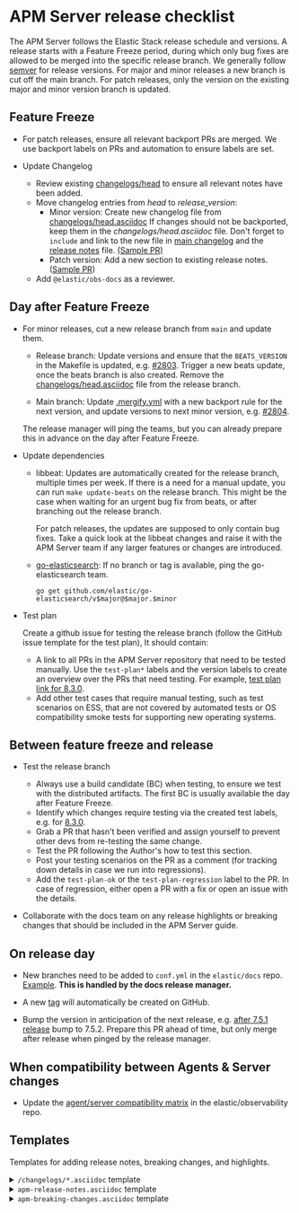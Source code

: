 # APM Server release checklist

The APM Server follows the Elastic Stack release schedule and versions.
A release starts with a Feature Freeze period, during which only bug fixes
are allowed to be merged into the specific release branch.
We generally follow [semver](https://semver.org/) for release versions.
For major and minor releases a new branch is cut off the main branch.
For patch releases, only the version on the existing major and minor version branch is updated.

## Feature Freeze

* For patch releases, ensure all relevant backport PRs are merged.
  We use backport labels on PRs and automation to ensure labels are set.

* Update Changelog

  * Review existing [changelogs/head](https://github.com/elastic/apm-server/tree/main/changelogs/head.asciidoc) to ensure all relevant notes have been added.
  * Move changelog entries from _head_ to _release_version_:
    * Minor version:
      Create new changelog file from [changelogs/head.asciidoc](https://github.com/elastic/apm-server/blob/main/changelogs/head.asciidoc)
      If changes should not be backported, keep them in the _changelogs/head.asciidoc_ file.
      Don't forget to `include` and link to the new file in [main changelog](https://github.com/elastic/apm-server/blob/main/CHANGELOG.asciidoc) and the [release notes](https://github.com/elastic/apm-server/blob/main/docs/release-notes.asciidoc) file. [(Sample PR)](https://github.com/elastic/apm-server/pull/7956/files)
    * Patch version: Add a new section to existing release notes. ([Sample PR](https://github.com/elastic/apm-server/pull/8313/files))
  * Add `@elastic/obs-docs` as a reviewer.

## Day after Feature Freeze

* For minor releases, cut a new release branch from `main` and update them.
  * Release branch:
    Update versions and ensure that the `BEATS_VERSION` in the Makefile is updated,
    e.g. [#2803](https://github.com/elastic/apm-server/pull/2803/files).
    Trigger a new beats update, once the beats branch is also created.
    Remove the [changelogs/head.asciidoc](https://github.com/elastic/apm-server/blob/main/changelogs/head.asciidoc) file from the release branch.

  * Main branch:
    Update [.mergify.yml](https://github.com/elastic/apm-server/blob/main/.mergify.yml) with a new backport rule for the next version,
    and update versions to next minor version, e.g. [#2804](https://github.com/elastic/apm-server/pull/2804).

  The release manager will ping the teams, but you can already prepare this in advance on the day after Feature Freeze.

* Update dependencies

  * libbeat:
    Updates are automatically created for the release branch, multiple times per week.
    If there is a need for a manual update, you can run `make update-beats` on the release branch.
    This might be the case when waiting for an urgent bug fix from beats, or after branching out the release branch.

    For patch releases, the updates are supposed to only contain bug fixes. Take a quick look at the libbeat changes
    and raise it with the APM Server team if any larger features or changes are introduced.

  * [go-elasticsearch](https://github.com/elastic/go-elasticsearch):
    If no branch or tag is available, ping the go-elasticsearch team.

    `go get github.com/elastic/go-elasticsearch/v$major@$major.$minor`

* Test plan

  Create a github issue for testing the release branch (follow the GitHub issue template for the test plan), It should contain:
  * A link to all PRs in the APM Server repository that need to be tested manually. Use the `test-plan*` labels and the version labels
    to create an overview over the PRs that need testing. For example, [test plan link for 8.3.0](https://github.com/elastic/apm-server/issues?q=label%3Atest-plan+is%3Aclosed+label%3Av8.3.0).
  * Add other test cases that require manual testing, such as test scenarios on ESS, that are not covered by automated tests or
    OS compatibility smoke tests for supporting new operating systems.

## Between feature freeze and release

* Test the release branch

  * Always use a build candidate (BC) when testing, to ensure we test with the distributed artifacts. The first BC is usually available the day after Feature Freeze.
  * Identify which changes require testing via the created test labels, e.g. for [8.3.0](https://github.com/elastic/apm-server/issues?q=label%3Atest-plan+is%3Aclosed+label%3Av8.3.0+-label%3Atest-plan-ok).
  * Grab a PR that hasn't been verified and assign yourself to prevent other devs from re-testing the same change.
  * Test the PR following the Author's how to test this section.
  * Post your testing scenarios on the PR as a comment (for tracking down details in case we run into regressions).
  * Add the `test-plan-ok` or the `test-plan-regression` label to the PR. In case of regression, either open a PR with a fix or open an issue with the details.

* Collaborate with the docs team on any release highlights or breaking changes that should be included in the APM Server guide.

## On release day

* New branches need to be added to `conf.yml` in the `elastic/docs` repo. [Example](https://github.com/elastic/docs/pull/893/files#diff-4a701a5adb4359c6abf9b8e1cb38819fR925). **This is handled by the docs release manager.**

* A new [tag](https://github.com/elastic/apm-server/releases) will automatically be created on GitHub.

* Bump the version in anticipation of the next release, e.g. [after 7.5.1 release](https://github.com/elastic/apm-server/pull/3045/files) bump to 7.5.2. Prepare this PR ahead of time, but only merge after release when pinged by the release manager.

## When compatibility between Agents & Server changes

* Update the [agent/server compatibility matrix](https://github.com/elastic/observability-docs/blob/main/docs/en/observability/apm/agent-server-compatibility.asciidoc) in the elastic/observability repo.

## Templates

Templates for adding release notes, breaking changes, and highlights.

<details><summary><code>/changelogs/*.asciidoc</code> template</summary>

```asciidoc
[[release-notes-8.1]]
== APM Server version 8.1

https://github.com/elastic/apm-server/compare/8.0\...8.1[View commits]

* <<release-notes-8.1.0>>

[[release-notes-8.1.0]]
=== APM Server version 8.1.0

https://github.com/elastic/apm-server/compare/v8.0.1\...v8.1.0[View commits]

No significant changes.
////
[float]
==== Breaking Changes

[float]
==== Bug fixes

[float]
==== Intake API Changes

[float]
==== Added
////
```
</details>

<details><summary><code>apm-release-notes.asciidoc</code> template</summary>

```asciidoc
* <<release-highlights-8.1.0>>

[[release-highlights-8.1.0]]
=== APM version 8.1.0

No new features
////
[float]
==== New features

* Feature name and explanation...
////
```
</details>

<details><summary><code>apm-breaking-changes.asciidoc</code> template</summary>

```asciidoc
* <<breaking-8.0.0, APM version 8.0.0>>

[[breaking-8.0.0]]
=== Breaking changes in 8.0.0

APM Server::
+
[[slug]]
**Title** Topic...

APM UI::
+
[[slug]]
**Title** Topic...
```
</details>
